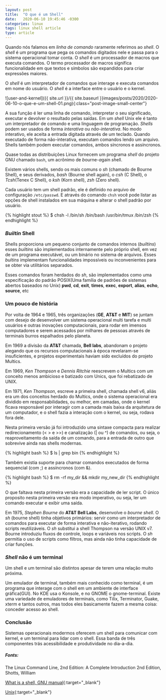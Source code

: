 ```yaml
---
layout: post
title:  "O que é um Shell"
date:   2020-06-10 19:45:46 -0300
categories: linux
tags: linux shell article
type: article
---
```


Quando nós falamos em *linha de comando* raramente referimos ao *shell*. O *shell* é um programa que pega os comandos digitados nele e passa para o sistema operacional tomar conta. O *shell* é um processador de macros que executa comandos. O termo processador de macros significa funcionalidade em que textos e símbolos são expandidos para criar expressões maiores.

O *shell* é um interpretador de comandos que interage e executa comandos em nome do usuário. O *shell* é a interface entre o usuário e o kernel. 

![user-and-kernel]({{ site.url }}/{{ site.baseurl }}images/posts/2020/2020-06-10-o-que-e-um-shell-01.png){:class="post-image-small-center"}

A sua função é ler uma linha de comando, interpretar o seu significado, executar e devolver o resultado pelas saídas.
Em um *shell* Unix ele é tanto um interpretador de comando e uma linguagem de programação.
*Shells* podem ser usados de forma *interativa* ou *não-interativa*. No modo interativo, ele aceita a entrada digitada através de um teclado. Quando executado de forma não-interativa, executam comandos lendo um arquivo.
Shells também podem executar comandos, ambos síncronos e assíncronos.

Quase todas as distribuições Linux fornecem um programa *shell* do projeto GNU chamado `bash`, um acrônimo de *b*ourne-*a*gain *sh*ell. 

Existem vários shells, sendo os mais comuns o *sh* (chamado de Bourne Shell), e seus derivados, *bash* (Bourne shell again), o *csh* (C Shell), o *Tcsh*(Tenex C Shell), o *ksh* (Korn shell), *zsh* (Zero shell).

Cada usuário tem um shell padrão, ele é definido no arquivo de configuração `/etc/passwd`. E através do comando `chsh` você pode listar as opções de shell instalados em sua máquina e alterar o shell padrão por usuário.

{% highlight stout %}
$ chsh -l 
/bin/sh
/bin/bash
/usr/bin/tmux
/bin/zsh
{% endhighlight %}

### *Builtin* Shell

Shells proporciona um pequeno conjunto de comandos internos (*builtins*) esses *builtins* são implementados internamente pelo próprio shell, em vez de um programa executável, ou um binário no sistema de arquivos. Esses *bultins* implementam funcionalidades impossíveis ou inconvenientes para se obter via utilitários separados.

Esses comandos foram herdados do *sh*, são implementados como uma especificação do padrão POSIX(Uma família de padrões de sistemas abertos baseados no Unix)
**pwd**, **cd**, **exit**, **times**, **exec**, **export**, **alias**, **echo**, **source**, etc

### Um pouco de história

Por volta de 1964 e 1965, três organizações (**GE**, **AT&T** e **MIT**) se juntam com desejo de desenvolver um sistema operacional multi tarefa e multi usuários e outras inovações computacionais, para rodar em imensos computadores e serem acessados por milhares de pessoas através de terminais burros espalhados pelo planeta.

Em 1969 a divisão da **AT&T** chamada, **Bell labs**, abandonam o projeto alegando que os recursos computacionais à época revelaram-se insuficientes, e projetos experimentais haviam sido excluídos do projeto Multics.

Em 1969, *Ken Thompson* e *Dennis Ritchie* reescrevem o Multics com um conceito menos ambicioso e batizado com Unics, que foi rebatizado de UNIX.

Em 1971, *Ken Thompson*, escreve a primeira shell, chamada shell v6, aliás era um dos conceitos herdado do Multics, onde o sistema operacional era dividido em responsabilidades, ou melhor, em camadas, onde o kernel ficava responsável por interagir com a camada mais baixa da arquitetura de um computador, e o shell fazia a interação com o kernel, ou seja, rodava fora dele.

Nesta primeira versão já foi introduzido uma sintaxe compacta para realizar redirecionamento (< > e \>\>) e canalização (\| ou ^) de comandos, ou seja, o reaproveitamento da saída de um comando, para a entrada de outro que sobrevive ainda nas shells modernas.

{% highlight bash %}
$ ls | grep bin
{% endhighlight %}

Também existia suporte para chamar comandos executados de forma sequencial (com ;) e assíncronos (com &).

{% highlight bash %}
$ rm -rf my_dir && mkdir my_new_dir
{% endhighlight %}

O que faltava nesta primeira versão era a capacidade de ler script. O único proposito nesta primeira versão era modo imperativo, ou seja, ler um comando executar e exibir uma saída.

Em 1975, *Stephen Bourne* do **AT&T Bell Labs**, desenvolve o *bourne shell*. O *sh* (bourne shell) tinha objetivos primários: servir como um interpretador de comandos para executar de forma interativa e não-iterativo, rodando scripts reutilizáveis. O *sh* substitui a shell Thompson na versão UNIX v7.
Bourne introduziu fluxos de controle, loops e variáveis nos scripts. O *sh* permitia o uso de scripts como filtros, mas ainda não tinha capacidade de criar funções.


### *Shell* não é um terminal

Um shell e um terminal são distintos apesar de terem uma relação muito próxima.

Um emulador de terminal, também mais conhecido como terminal, é um programa que interage com o shell em um ambiente de interface gráfica(GUI). No KDE usa o Konsole, e no GNOME o gnome-terminal. Existe uma variedade de emuladores de terminais, como Tilix, Terminator, Guake, xterm e tantos outros, mas todos eles basicamente fazem a mesma coisa: conceder acesso ao shell.

### Conclusão

Sistemas operacionais modermos oferecem um shell para comunicar com kernel, e um terminal para lidar com o shell. Essa banda de três componentes trás acessibilidade e produtividade no dia-a-dia.

##### Fonts:

The Linux Command Line, 2nd Edition: A Complete Introduction 2nd Edition, Shotts, William

[What is a shell, GNU manual](https://www.gnu.org/savannah-checkouts/gnu/bash/manual/bash.html#What-is-a-shell_003f){:target="_blank"}

[Unix](https://en.wikipedia.org/wiki/Unix){:target="_blank"}
